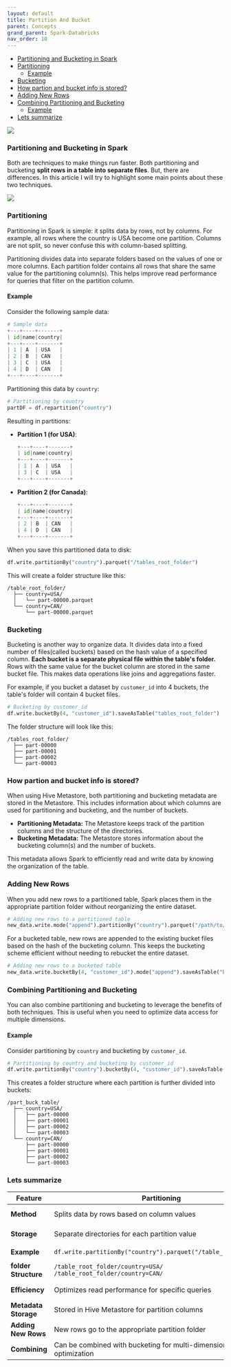```yaml
---
layout: default
title: Partition And Bucket
parent: Concepts
grand_parent: Spark-Databricks
nav_order: 10
---
```


- [Partitioning and Bucketing in Spark](#partitioning-and-bucketing-in-spark)
- [Partitioning](#partitioning)
  - [Example](#example)
- [Bucketing](#bucketing)
- [How partion and bucket info is stored?](#how-partion-and-bucket-info-is-stored)
- [Adding New Rows](#adding-new-rows)
- [Combining Partitioning and Bucketing](#combining-partitioning-and-bucketing)
  - [Example](#example-1)
- [Lets summarize](#lets-summarize)

![](images/custom-image-2024-07-12-17-23-20.png)

### Partitioning and Bucketing in Spark

Both are techniques to make things run faster. Both partitioning and bucketing **split rows in a table into separate files**. But, there are differences. In this article I will try to highlight some main points about these two techniques.

![](images/custom-image-2024-07-12-15-28-58.png)

### Partitioning

Partitioning in Spark is simple: it splits data by rows, not by columns. For example, all rows where the country is USA become one partition. Columns are not split, so never confuse this with column-based splitting.

Partitioning divides data into separate folders based on the values of one or more columns. Each partition folder contains all rows that share the same value for the partitioning column(s). This helps improve read performance for queries that filter on the partition column.

#### Example

Consider the following sample data:

```python
# Sample data
+---+----+-------+
| id|name|country|
+---+----+-------+
| 1 | A  | USA   |
| 2 | B  | CAN   |
| 3 | C  | USA   |
| 4 | D  | CAN   |
+---+----+-------+
```

Partitioning this data by `country`:

```python
# Partitioning by country
partDF = df.repartition("country")
```

Resulting in partitions:

- **Partition 1 (for USA)**:
  ```python
  +---+----+-------+
  | id|name|country|
  +---+----+-------+
  | 1 | A  | USA   |
  | 3 | C  | USA   |
  +---+----+-------+
  ```

- **Partition 2 (for Canada)**:
  ```python
  +---+----+-------+
  | id|name|country|
  +---+----+-------+
  | 2 | B  | CAN   |
  | 4 | D  | CAN   |
  +---+----+-------+
  ```

When you save this partitioned data to disk:

```python
df.write.partitionBy("country").parquet("/tables_root_folder")
```

This will create a folder structure like this:

```
/table_root_folder/
  ├── country=USA/
  │   └── part-00000.parquet
  └── country=CAN/
      └── part-00000.parquet
```

### Bucketing

Bucketing is another way to organize data. It divides data into a fixed number of files(called buckets) based on the hash value of a specified column. **Each bucket is a separate physical file within the table's folder.** Rows with the same value for the bucket column are stored in the same bucket file. This makes data operations like joins and aggregations faster.

For example, if you bucket a dataset by `customer_id` into 4 buckets, the table's folder will contain 4 bucket files.

```python
# Bucketing by customer_id
df.write.bucketBy(4, "customer_id").saveAsTable("tables_root_folder")
```

The folder structure will look like this:

```
/tables_root_folder/
  ├── part-00000
  ├── part-00001
  ├── part-00002
  └── part-00003
```

### How partion and bucket info is stored?

When using Hive Metastore, both partitioning and bucketing metadata are stored in the Metastore. This includes information about which columns are used for partitioning and bucketing, and the number of buckets.

- **Partitioning Metadata:** The Metastore keeps track of the partition columns and the structure of the directories.
- **Bucketing Metadata:** The Metastore stores information about the bucketing column(s) and the number of buckets.

This metadata allows Spark to efficiently read and write data by knowing the organization of the table.

### Adding New Rows

When you add new rows to a partitioned table, Spark places them in the appropriate partition folder without reorganizing the entire dataset.

```python
# Adding new rows to a partitioned table
new_data.write.mode("append").partitionBy("country").parquet("/path/to/partitioned_data")
```

For a bucketed table, new rows are appended to the existing bucket files based on the hash of the bucketing column. This keeps the bucketing scheme efficient without needing to rebucket the entire dataset.

```python
# Adding new rows to a bucketed table
new_data.write.bucketBy(4, "customer_id").mode("append").saveAsTable("bucketed_table")
```

### Combining Partitioning and Bucketing

You can also combine partitioning and bucketing to leverage the benefits of both techniques. This is useful when you need to optimize data access for multiple dimensions.

#### Example

Consider partitioning by `country` and bucketing by `customer_id`.

```python
# Partitioning by country and bucketing by customer_id
df.write.partitionBy("country").bucketBy(4, "customer_id").saveAsTable("part_buck_table")
```

This creates a folder structure where each partition is further divided into buckets:

```
/part_buck_table/
  ├── country=USA/
  │   ├── part-00000
  │   ├── part-00001
  │   ├── part-00002
  │   └── part-00003
  └── country=CAN/
      ├── part-00000
      ├── part-00001
      ├── part-00002
      └── part-00003
```

### Lets summarize

| Feature                | Partitioning                                             | Bucketing                                                |
|------------------------|----------------------------------------------------------|----------------------------------------------------------|
| **Method**             | Splits data by rows based on column values               | Splits data into a fixed number of buckets based on hash |
| **Storage**            | Separate directories for each partition value            | Separate files (buckets) within the table folder      |
| **Example**            | `df.write.partitionBy("country").parquet("/table_root_folder")` | `df.write.bucketBy(4, "customer_id").saveAsTable("tableName")` |
| **folder Structure**| `/table_root_folder/country=USA/`<br>`/table_root_folder/country=CAN/` | `/table_root_folder/part-00000`<br>`/table_root_folder/part-00001` |
| **Efficiency**         | Optimizes read performance for specific queries          | Optimizes join and aggregation performance               |
| **Metadata Storage**   | Stored in Hive Metastore for partition columns           | Stored in Hive Metastore for bucketing columns and number of buckets |
| **Adding New Rows**    | New rows go to the appropriate partition folder       | New rows are appended to the appropriate bucket files    |
| **Combining**          | Can be combined with bucketing for multi-dimensional optimization | Can be combined with partitioning for multi-dimensional optimization |